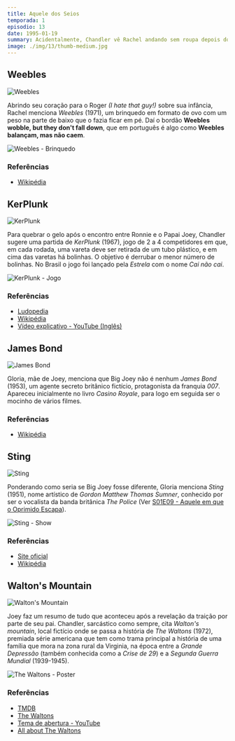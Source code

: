 ```yaml
---
title: Aquele dos Seios
temporada: 1
episodio: 13
date: 1995-01-19
summary: Acidentalmente, Chandler vê Rachel andando sem roupa depois do banho. Rachel tenta vingar-se.
image: ./img/13/thumb-medium.jpg
---
```


## Weebles

![Weebles](./img/13/weebles.png)

<cena>
    <rachel
        original="- It wasn't just the Weebles, but it was the Weeble Play Palace, and the Weeble's Cruise Ship, which had this little lifeboat for the Weebles to wobble in."
        traducao="- Não foram só os Weebles, foi o palácio dos Weebles, e o navio dos Weebles, com barquinhos salva-vidas para não se afogarem."
    />
</cena>

Abrindo seu coração para o Roger *(I hate that guy!)* sobre sua infância, Rachel
menciona *Weebles* (1971), um brinquedo em formato de ovo com um peso na parte de
baixo que o fazia ficar em pé. Daí o bordão **Weebles wobble, but they don't fall down**,
que em português é algo como **Weebles balançam, mas não caem**.

![Weebles - Brinquedo](./img/13/weebles-toy.jpg)

### Referências

- [Wikipédia](https://en.wikipedia.org/wiki/Weeble)

## KerPlunk

![KerPlunk](./img/13/ker-plunk.png)

<cena>
    <chandler
        original="- So who's up for a big game of Kerplunk?"
        traducao="- Quem quer jogar Kerplunk?"
    />
</cena>

Para quebrar o gelo após o encontro entre Ronnie e o Papai Joey, Chandler sugere
uma partida de *KerPlunk* (1967), jogo de 2 a 4 competidores em que, em cada rodada,
uma vareta deve ser retirada de um tubo plástico, e em cima das varetas há bolinhas.
O objetivo é derrubar o menor número de bolinhas. No Brasil o jogo foi lançado pela
*Estrela* com o nome *Cai não cai*.

![KerPlunk - Jogo](./img/13/ker-plunk-game.jpg)

### Referências

- [Ludopedia](https://www.ludopedia.com.br/jogo/ker-plunk?v=)
- [Wikipédia](https://en.wikipedia.org/wiki/KerPlunk_(game))
- [Vídeo explicativo - YouTube (Inglês)](https://www.youtube.com/watch?v=Aslf72DPSR0)

## James Bond

![James Bond](./img/13/james-bond.png)

<cena>
    <joey
        original="- Hold on. You knew?"
        traducao="- Espera aí. Você sabia?"
    />
    <gloria
      original="- Of course I knew. What do you think? Your father is no James Bond."
      traducao="- Claro! O que achou? Seu pai não é James Bond."
    />
</cena>

Gloria, mãe de Joey, menciona que Big Joey não é nenhum *James Bond* (1953), um
agente secreto britânico fictício, protagonista da franquia *007*. Apareceu
inicialmente no livro *Casino Royale*, para logo em seguida ser o mocinho de
vários filmes.

### Referências

- [Wikipédia](https://pt.wikipedia.org/wiki/James_Bond)

## Sting

![Sting](./img/13/sting.png)

<cena>
    <gloria
      original="- Look, honey, in an ideal world there'd be no her and your father would look like Sting."
      traducao="- Ouça, em um mundo ideal ela não existiria e o seu pai se pareceria com o Sting."
    />
</cena>

Ponderando como seria se Big Joey fosse diferente, Gloria menciona *Sting* (1951),
nome artístico de *Gordon Matthew Thomas Sumner*, conhecido por ser o vocalista
da banda britânica *The Police* (Ver [S01E09 - Aquele em que o Oprimido Escapa](/temporada/1/episodio/9/#dont-stand-so-close-to-me)).

![Sting - Show](./img/13/sting-show.jpg)

### Referências

- [Site oficial](https://www.sting.com/)
- [Wikipédia](https://pt.wikipedia.org/wiki/Sting_(m%C3%BAsico))

## Walton's Mountain

![Walton's Mountain](./img/13/walton-s-mountain.png)

<cena>
  <chandler
    original="- Things sure have changed here on Walton's mountain."
    traducao="- Tudo mudou na montanha dos Walton."
  />
</cena>

Joey faz um resumo de tudo que aconteceu após a revelação da traição por parte de
seu pai. Chandler, sarcástico como sempre, cita *Walton's mountain*, local fictício
onde se passa a história de *The Waltons* (1972), premiada série americana que tem
como trama principal a história de uma família que mora na zona rural da Virginia,
na época entre a *Grande Depressão* (também conhecida como a *Crise de 29*) e a
*Segunda Guerra Mundial* (1939-1945).

![The Waltons - Poster](./img/13/the-waltons.jpg)

### Referências

- [TMDB](https://www.themoviedb.org/tv/5021-the-waltons)
- [The Waltons](https://pt.wikipedia.org/wiki/The_Waltons)
- [Tema de abertura - YouTube](https://www.youtube.com/watch?v=VOBE43qsw3M)
- [All about The Waltons](http://www.allaboutthewaltons.com/)
